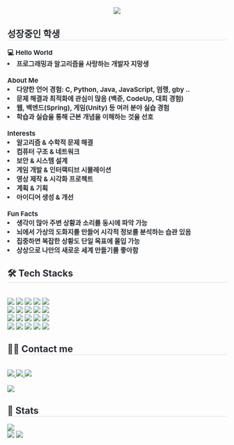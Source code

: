 <div align= "center">
    <img src="https://capsule-render.vercel.app/api?type=rounded&color=gradient&height=120&text=zkors&animation=&fontColor=000000&fontSize=70" />
    </div>
    <div style="text-align: left;"> 
    <h2 style="border-bottom: 1px solid #d8dee4; color: #282d33;"> 성장중인 학생 </h2>  
    <div style="font-weight: 700; font-size: 15px; text-align: left; color: #282d33;"> <b>💻 Hello World</b></li><li> 프로그래밍과 알고리즘을 사랑하는 개발자 지망생</li><br></li><b>About Me</b></li></li><li> 다양한 언어 경험: C, Python, Java, JavaScript, 엄랭, gby ..</li></li><li> 문제 해결과 최적화에 관심이 많음 (백준, CodeUp, 대회 경험)</li></li><li> 웹, 백엔드(Spring), 게임(Unity) 등 여러 분야 실습 경험</li></li><li> 학습과 실습을 통해 근본 개념을 이해하는 것을 선호</li><br></li><b>Interests</b></li></li><li> 알고리즘 & 수학적 문제 해결</li></li><li> 컴퓨터 구조 & 네트워크</li></li><li> 보안 & 시스템 설계</li></li><li> 게임 개발 & 인터랙티브 시뮬레이션</li></li><li> 영상 제작 & 시각화 프로젝트</li></li><li> 계획 & 기획</li></li><li> 아이디어 생성 & 개선</li><br></li><b>Fun Facts</b></li></li><li> 생각이 많아 주변 상황과 소리를 동시에 파악 가능</li></li><li> 뇌에서 가상의 도화지를 만들어 시각적 정보를 분석하는 습관 있음</li></li><li> 집중하면 복잡한 상황도 단일 목표에 몰입 가능</li></li><li> 상상으로 나만의 새로운 세계 만들기를 좋아함 </div> 
    </div>
    <div style="text-align: left;">
    <h2 style="border-bottom: 1px solid #d8dee4; color: #282d33;"> 🛠️ Tech Stacks </h2> <br> 
    <div style="margin: ; text-align: left;" "text-align: left;"> <img src="https://img.shields.io/badge/C-A8B9CC?style=flat&logo=C&logoColor=white">
          <img src="https://img.shields.io/badge/Docker-2496ED?style=flat&logo=Docker&logoColor=white">
          <img src="https://img.shields.io/badge/Figma-F24E1E?style=flat&logo=Figma&logoColor=white">
          <img src="https://img.shields.io/badge/Git-F05032?style=flat&logo=Git&logoColor=white">
          <img src="https://img.shields.io/badge/Github-181717?style=flat&logo=Github&logoColor=white">
          <br/><img src="https://img.shields.io/badge/MySQL-4479A1?style=flat&logo=MySQL&logoColor=white">
          <img src="https://img.shields.io/badge/Javascript-F7DF1E?style=flat&logo=Javascript&logoColor=white">
          <img src="https://img.shields.io/badge/Java-007396?style=flat&logo=Java&logoColor=white">
          <img src="https://img.shields.io/badge/Netlify-00C7B7?style=flat&logo=Netlify&logoColor=white">
          <img src="https://img.shields.io/badge/Notion-000000?style=flat&logo=Notion&logoColor=white">
          <br/><img src="https://img.shields.io/badge/Node.js-339933?style=flat&logo=Node.js&logoColor=white">
          <img src="https://img.shields.io/badge/Python-3776AB?style=flat&logo=Python&logoColor=white">
          <img src="https://img.shields.io/badge/React-61DAFB?style=flat&logo=React&logoColor=white">
          <img src="https://img.shields.io/badge/Spring-6DB33F?style=flat&logo=Spring&logoColor=white">
          <img src="https://img.shields.io/badge/Spring Boot-6DB33F?style=flat&logo=Spring Boot&logoColor=white">
          <br/><img src="https://img.shields.io/badge/Express-000000?style=flat&logo=Express&logoColor=white">
          <img src="https://img.shields.io/badge/Discord-5865F2?style=flat&logo=Discord&logoColor=white">
          <img src="https://img.shields.io/badge/CSS3-1572B6?style=flat&logo=CSS3&logoColor=white">
          <img src="https://img.shields.io/badge/HTML5-E34F26?style=flat&logo=HTML5&logoColor=white">
          <img src="https://img.shields.io/badge/Selenium-43B02A?style=flat&logo=Selenium&logoColor=white">
          <br/></div>
    </div>
    <div style="text-align: left;">
    <h2 style="border-bottom: 1px solid #d8dee4; color: #282d33;"> 🧑‍💻 Contact me </h2> <br> 
    <div style="text-align: left;"> <a href=https://www.instagram.com/eunchong1761> <img src="https://img.shields.io/badge/Instagram-E4405F?style=flat&logo=Instagram&logoColor=white&link=https://www.instagram.com/eunchong1761"> </a>
         <a href=mailto:dmschd0573@gmail.com> <img src="https://img.shields.io/badge/Gmail-EA4335?style=flat&logo=Gmail&logoColor=white&link=mailto:dmschd0573@gmail.com"> </a>
         <a href=https://velog.io/@zkors> <img src="https://img.shields.io/badge/Velog-20C997?style=flat&logo=Velog&logoColor=white&link=https://velog.io/@zkors"> </a>
          </div>  <br> 
    <div style="text-align: left;"> <a href="https://hits.seeyoufarm.com"> <img src="https://hits.seeyoufarm.com/api/count/incr/badge.svg?url=https%3A%2F%2Fgithub.com%2FKr-Verified%2F&count_bg=%23000000&title_bg=%23000000&icon=github.svg&icon_color=%23FFFFFF&title=GitHub&edge_flat=false"/></a>
       </div> 
    </div>
    <div style="text-align: left;"> 
    <h2 style="border-bottom: 1px solid #d8dee4; color: #282d33;"> 🏅 Stats </h2> 
        <img src="http://mazassumnida.wtf/api/generate_badge?boj=zkors">
        <div style="text-align: left;"> <img src="https://github-readme-stats.vercel.app/api?username=Kr-Verified&custom_title=Kr-Verified's Github Stat&bg_color=180,000000,&title_color=000000&text_color=000000"
        /> <img src="https://github-readme-stats.vercel.app/api/top-langs/?username=Kr-Verified&layout=compact&bg_color=180,000000,&title_color=000000&text_color=000000"
          /> </div> 
    </div>
    
